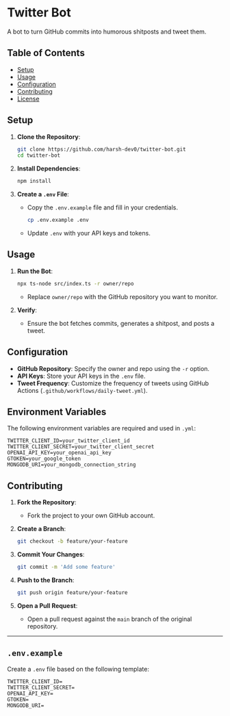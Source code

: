 # Twitter Bot

A bot to turn GitHub commits into humorous shitposts and tweet them.

## Table of Contents

- [Setup](#setup)
- [Usage](#usage)
- [Configuration](#configuration)
- [Contributing](#contributing)
- [License](#license)

## Setup

1. **Clone the Repository**:

   ```bash
   git clone https://github.com/harsh-dev0/twitter-bot.git
   cd twitter-bot
   ```

2. **Install Dependencies**:

   ```bash
   npm install
   ```

3. **Create a `.env` File**:
   - Copy the `.env.example` file and fill in your credentials.
     ```bash
     cp .env.example .env
     ```
   - Update `.env` with your API keys and tokens.

## Usage

1. **Run the Bot**:

   ```bash
   npx ts-node src/index.ts -r owner/repo
   ```

   - Replace `owner/repo` with the GitHub repository you want to monitor.

2. **Verify**:
   - Ensure the bot fetches commits, generates a shitpost, and posts a tweet.

## Configuration

- **GitHub Repository**: Specify the owner and repo using the `-r` option.
- **API Keys**: Store your API keys in the `.env` file.
- **Tweet Frequency**: Customize the frequency of tweets using GitHub Actions (`.github/workflows/daily-tweet.yml`).

## Environment Variables

The following environment variables are required and used in `.yml`:

```env
TWITTER_CLIENT_ID=your_twitter_client_id
TWITTER_CLIENT_SECRET=your_twitter_client_secret
OPENAI_API_KEY=your_openai_api_key
GTOKEN=your_google_token
MONGODB_URI=your_mongodb_connection_string
```

## Contributing

1. **Fork the Repository**:

   - Fork the project to your own GitHub account.

2. **Create a Branch**:

   ```bash
   git checkout -b feature/your-feature
   ```

3. **Commit Your Changes**:

   ```bash
   git commit -m 'Add some feature'
   ```

4. **Push to the Branch**:

   ```bash
   git push origin feature/your-feature
   ```

5. **Open a Pull Request**:
   - Open a pull request against the `main` branch of the original repository.

---

## `.env.example`

Create a `.env` file based on the following template:

```env
TWITTER_CLIENT_ID=
TWITTER_CLIENT_SECRET=
OPENAI_API_KEY=
GTOKEN=
MONGODB_URI=
```

